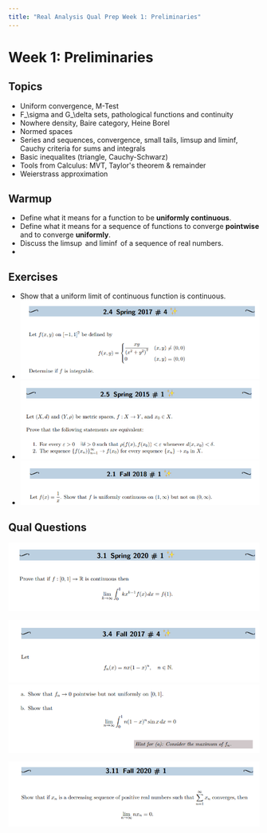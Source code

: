 ```yaml
---
title: "Real Analysis Qual Prep Week 1: Preliminaries"
---
```


# Week 1: Preliminaries

## Topics

-   Uniform convergence, M-Test
-   F\_\\sigma and G\_\\delta sets, pathological functions and continuity
-   Nowhere density, Baire category, Heine Borel
-   Normed spaces
-   Series and sequences, convergence, small tails, limsup and liminf, Cauchy criteria for sums and integrals
-   Basic inequalites (triangle, Cauchy-Schwarz)
-   Tools from Calculus: MVT, Taylor's theorem & remainder
-   Weierstrass approximation

## Warmup

- Define what it means for a function to be **uniformly continuous**.
- Define what it means for a sequence of functions to converge **pointwise** and to converge **uniformly**.
- Discuss the $\limsup$ and $\liminf$ of a sequence of real numbers.
- 


## Exercises

- Show that a uniform limit of continuous function is continuous.
- ![](../../attachments/Pasted%20image%2020210517004900.png)
- ![](../../attachments/Pasted%20image%2020210517004915.png)
- ![](../../attachments/Pasted%20image%2020210517004809.png)

## Qual Questions

![](../../attachments/Pasted%20image%2020210517005021.png)

![](../../attachments/Pasted%20image%2020210517005042.png)
![](../../attachments/Pasted%20image%2020210517005050.png)

![](../../attachments/Pasted%20image%2020210517005131.png)

